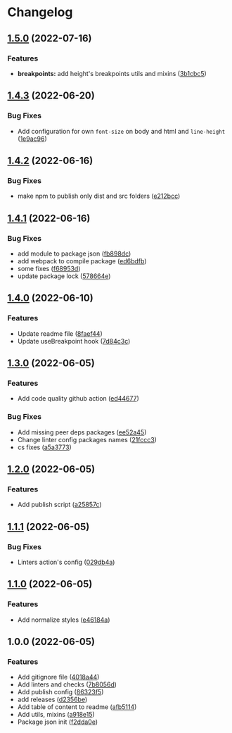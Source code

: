 # Changelog

## [1.5.0](https://github.com/furdzik/css-in-js-styles-utils/compare/v1.4.3...v1.5.0) (2022-07-16)


### Features

* **breakpoints:** add height's breakpoints utils and mixins ([3b1cbc5](https://github.com/furdzik/css-in-js-styles-utils/commit/3b1cbc5f487c732cd8b4286cea76a3035eeafb52))

## [1.4.3](https://github.com/furdzik/css-in-js-styles-utils/compare/v1.4.2...v1.4.3) (2022-06-20)


### Bug Fixes

* Add configuration for own `font-size` on body and html and `line-height` ([1e9ac96](https://github.com/furdzik/css-in-js-styles-utils/commit/1e9ac96f700dd24a4345ea7928b43867f7f0b38f))

## [1.4.2](https://github.com/furdzik/css-in-js-styles-utils/compare/v1.4.1...v1.4.2) (2022-06-16)


### Bug Fixes

* make npm to publish only dist and src folders ([e212bcc](https://github.com/furdzik/css-in-js-styles-utils/commit/e212bccd7fcbe5e76b599d6aef337fbc2227f61f))

## [1.4.1](https://github.com/furdzik/css-in-js-styles-utils/compare/v1.4.0...v1.4.1) (2022-06-16)


### Bug Fixes

* add module to package json ([fb898dc](https://github.com/furdzik/css-in-js-styles-utils/commit/fb898dc306bbc51e05eb0d19c08e8af494ab20e9))
* add webpack to compile package ([ed6bdfb](https://github.com/furdzik/css-in-js-styles-utils/commit/ed6bdfb9e7fa6d30a4025cc86af4035c24a6c868))
* some fixes ([f68953d](https://github.com/furdzik/css-in-js-styles-utils/commit/f68953d4201ad86294a915767782a8d5907946f3))
* update package lock ([578664e](https://github.com/furdzik/css-in-js-styles-utils/commit/578664e79d0c2df66d2ac436163764b54665020d))

## [1.4.0](https://github.com/furdzik/css-in-js-styles-utils/compare/v1.3.0...v1.4.0) (2022-06-10)


### Features

* Update readme file ([8faef44](https://github.com/furdzik/css-in-js-styles-utils/commit/8faef448c79ff0e2a80b4233f23b0386691d281b))
* Update useBreakpoint hook ([7d84c3c](https://github.com/furdzik/css-in-js-styles-utils/commit/7d84c3cf15f326ffc84d0226b80d83a84d64fa81))

## [1.3.0](https://github.com/furdzik/css-in-js-styles-utils/compare/v1.2.0...v1.3.0) (2022-06-05)


### Features

* Add code quality github action ([ed44677](https://github.com/furdzik/css-in-js-styles-utils/commit/ed44677c5ef9a66e5ab3a67b58506b473c2eb187))


### Bug Fixes

* Add missing peer deps packages ([ee52a45](https://github.com/furdzik/css-in-js-styles-utils/commit/ee52a458bfe61caecd1b976243519235573fb136))
* Change linter config packages names ([21fccc3](https://github.com/furdzik/css-in-js-styles-utils/commit/21fccc3c5f75cf6d7a3a056f164096e61178f9a8))
* cs fixes ([a5a3773](https://github.com/furdzik/css-in-js-styles-utils/commit/a5a3773f6e9349fa7e501d7263fc24a19c7c64a8))

## [1.2.0](https://github.com/furdzik/css-in-js-styles-utils/compare/v1.1.1...v1.2.0) (2022-06-05)


### Features

* Add publish script ([a25857c](https://github.com/furdzik/css-in-js-styles-utils/commit/a25857caca7991d5f70837eaff4272b86c23d3a2))

## [1.1.1](https://github.com/furdzik/css-in-js-styles-utils/compare/v1.1.0...v1.1.1) (2022-06-05)


### Bug Fixes

* Linters action's config ([029db4a](https://github.com/furdzik/css-in-js-styles-utils/commit/029db4a0a0448bc7b83876ba391802a1aa44bfb0))

## [1.1.0](https://github.com/furdzik/css-in-js-styles-utils/compare/v1.0.0...v1.1.0) (2022-06-05)


### Features

* Add normalize styles ([e46184a](https://github.com/furdzik/css-in-js-styles-utils/commit/e46184af4908c39404ef0bc7a4a0d0e4c5a12d3a))

## 1.0.0 (2022-06-05)


### Features

* Add gitignore file ([4018a44](https://github.com/furdzik/css-in-js-styles-utils/commit/4018a44d2cb0133c40dba4c6e68624aa5e0b4c35))
* Add linters and checks ([7b8056d](https://github.com/furdzik/css-in-js-styles-utils/commit/7b8056d1751ed3391a08afee59c754b542711598))
* Add publish config ([86323f5](https://github.com/furdzik/css-in-js-styles-utils/commit/86323f50d8242ae45bf7b4f33d45ca3d82b13179))
* add releases ([d2356be](https://github.com/furdzik/css-in-js-styles-utils/commit/d2356bed4d0f18772dc10912ad8f7f3f3d039a05))
* Add table of content to readme ([afb5114](https://github.com/furdzik/css-in-js-styles-utils/commit/afb511407736a432551b6483cea246ffa44d92f8))
* Add utils, mixins ([a918e15](https://github.com/furdzik/css-in-js-styles-utils/commit/a918e154461bfc19ca9ba6312d88e7483d2f37f4))
* Package json init ([f2dda0e](https://github.com/furdzik/css-in-js-styles-utils/commit/f2dda0eec27bb830e4c3b2daf936e28a16354389))
